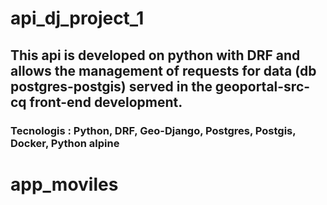 # api_dj_project_1
## This api is developed on python with DRF and allows the management of requests for data (db postgres-postgis) served in the geoportal-src-cq front-end development.
### Tecnologis : Python, DRF, Geo-Django, Postgres, Postgis, Docker, Python alpine
# app_moviles
